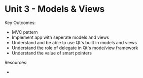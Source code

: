 # Unit 3 - Models & Views

Key Outcomes:

* MVC pattern
* Implement app with seperate models and views
* Understand and be able to use Qt's built in models and views
* Understand the role of delegate in Qt's mode/view framework
* Understand the value of smart pointers

Resources:

* 




